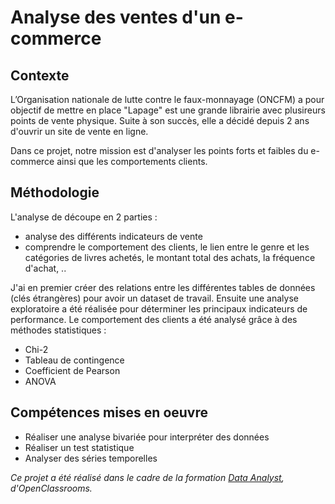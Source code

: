 # Analyse des ventes d'un e-commerce

## Contexte

L’Organisation nationale de lutte contre le faux-monnayage (ONCFM) a pour objectif de mettre en place "Lapage" est une grande librairie avec plusireurs points de vente physique. Suite à son succès, elle a décidé depuis 2 ans d'ouvrir un site de vente en ligne.

Dans ce projet, notre mission est d'analyser les points forts et faibles du e-commerce ainsi que les comportements clients.

## Méthodologie

L'analyse de découpe en 2 parties :
- analyse des différents indicateurs de vente
- comprendre le comportement des clients, le lien entre le genre et les catégories de livres achetés, le montant total des achats, la fréquence d'achat, ..

J'ai en premier créer des relations entre les différentes tables de données (clés étrangères) pour avoir un dataset de travail. Ensuite une analyse exploratoire a été réalisée pour déterminer les principaux indicateurs de performance.
Le comportement des clients a été analysé grâce à des méthodes statistiques :
- Chi-2
- Tableau de contingence
- Coefficient de Pearson
- ANOVA

## Compétences mises en oeuvre

- Réaliser une analyse bivariée pour interpréter des données
- Réaliser un test statistique
- Analyser des séries temporelles

*Ce projet a été réalisé dans le cadre de la formation [Data Analyst](https://openclassrooms.com/fr/paths/65-data-analyst), d'OpenClassrooms.*